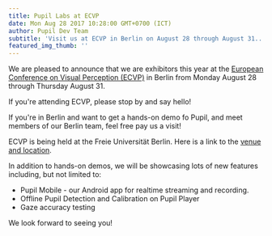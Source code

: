 ```yaml
--- 
title: Pupil Labs at ECVP 
date: Mon Aug 28 2017 10:28:00 GMT+0700 (ICT) 
author: Pupil Dev Team 
subtitle: 'Visit us at ECVP in Berlin on August 28 through August 31...' 
featured_img_thumb: '' 
---
```


We are pleased to announce that we are exhibitors this year at the [European Conference on Visual Perception (ECVP)](http://www.ecvp.org/2017/) in Berlin from Monday August 28 through Thursday August 31. 

If you're attending ECVP, please stop by and say hello! 

If you're in Berlin and want to get a hands-on demo fo Pupil, and meet members of our Berlin team, feel free pay us a visit! 

ECVP is being held at the Freie Universität Berlin. Here is a link to the [venue and location](http://www.ecvp.org/2017/venue.html).

In addition to hands-on demos, we will be showcasing lots of new features including, but not limited to:

+ Pupil Mobile - our Android app for realtime streaming and recording.
+ Offline Pupil Detection and Calibration on Pupil Player
+ Gaze accuracy testing

We look forward to seeing you!